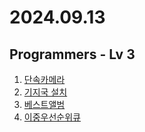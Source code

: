 # 2024.09.13

## Programmers - Lv 3
1. [단속카메라](https://school.programmers.co.kr/learn/courses/30/lessons/42884)
2. [기지국 설치](https://school.programmers.co.kr/learn/courses/30/lessons/12979)
3. [베스트앨범](https://school.programmers.co.kr/learn/courses/30/lessons/42579)
4. [이중우선순위큐](https://school.programmers.co.kr/learn/courses/30/lessons/42628)